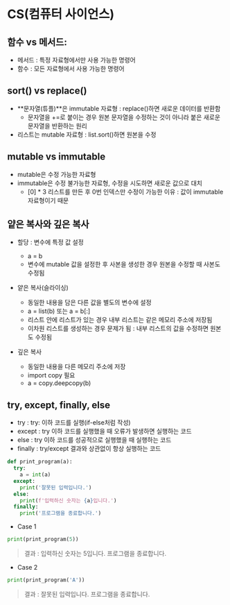 # CS(컴퓨터 사이언스)

## 함수 vs 메서드:

- 메서드 : 특정 자료형에서만 사용 가능한 명령어
- 함수 : 모든 자료형에서 사용 가능한 명령어

## sort() vs replace()

- **문자열(튜플)**은 immutable 자료형 : replace()하면 새로운 데이터를 반환함
  - 문자열을 +=로 붙이는 경우 원본 문자열을 수정하는 것이 아니라 붙은 새로운 문자열을 반환하는 원리
- 리스트는 mutable 자료형 : list.sort()하면 원본을 수정

## mutable vs immutable

- mutable은 수정 가능한 자료형
- immutable은 수정 불가능한 자료형, 수정을 시도하면 새로운 값으로 대치
  - [0] * 3 리스트를 만든 후 0번 인덱스만 수정이 가능한 이유 : 값이 immutable 자료형이기 때문

## 얕은 복사와 깊은 복사

- 할당 : 변수에 특정 값 설정
  - a = b
  - 변수에 mutable 값을 설정한 후 사본을 생성한 경우 원본을 수정할 때 사본도 수정됨

- 얕은 복사(슬라이싱)
  - 동일한 내용을 담은 다른 값을 별도의 변수에 설정
  - a = list(b) 또는 a = b[:]
  - 리스트 안에 리스트가 있는 경우 내부 리스트는 같은 메모리 주소에 저장됨
  - 이차원 리스트를 생성하는 경우 문제가 됨 : 내부 리스트의 값을 수정하면 원본도 수정됨

- 깊은 복사
  - 동일한 내용을 다른 메모리 주소에 저장
  - import copy 필요
  - a = copy.deepcopy(b)

## try, except, finally, else

- try : try: 이하 코드를 실행(if-else처럼 작성)
- except : try 이하 코드를 실행했을 때 오류가 발생하면 실행하는 코드
- else : try 이하 코드를 성공적으로 실행했을 때 실행하는 코드
- finally : try/except 결과와 상관없이 항상 실행하는 코드

```python
def print_program(a):
  try:
    a = int(a)
  except:
    print('잘못된 입력입니다.')
  else:
    print(f'입력하신 숫자는 {a}입니다.')
  finally:
    print('프로그램을 종료합니다.')
```

- Case 1

```python
print(print_program(5))
```

> 결과 :
> 입력하신 숫자는 5입니다.
> 프로그램을 종료합니다.

- Case 2

```python
print(print_program('A'))
```

> 결과 :
> 잘못된 입력입니다.
> 프로그램을 종료합니다.